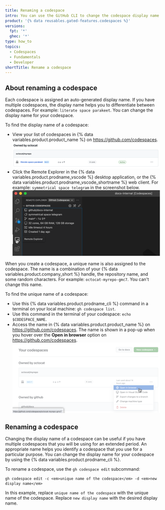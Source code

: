```yaml
---
title: Renaming a codespace
intro: You can use the GitHub CLI to change the codespace display name to one of your choice.
product: '{% data reusables.gated-features.codespaces %}'
versions:
  fpt: '*'
  ghec: '*'
type: how_to
topics:
  - Codespaces
  - Fundamentals
  - Developer
shortTitle: Rename a codespace
---
```


## About renaming a codespace

Each codespace is assigned an auto-generated display name. If you have multiple codespaces, the display name helps you to differentiate between codespaces. For example: `literate space parakeet`. You can change the display name for your codespace.

To find the display name of a codespace:

- View your list of codespaces in {% data variables.product.product_name %} on https://github.com/codespaces.
  ![List of codespaces in GitHub](/assets/images/help/codespaces/codespaces-list-display-name.png)
- Click the Remote Explorer in the {% data variables.product.prodname_vscode %} desktop application, or the {% data variables.product.prodname_vscode_shortname %} web client. For example: `symmetrical space telegram` in the screenshot below.
  ![List of codespaces in GitHub](/assets/images/help/codespaces/codespaces-remote-explorer.png)

When you create a codespace, a unique name is also assigned to the codespace. The name is a combination of your {% data variables.product.company_short %} handle, the repository name, and some random characters. For example: `octocat-myrepo-gmc7`. You can't change this name.

To find the unique name of a codespace:

* Use this {% data variables.product.prodname_cli %} command in a terminal on your local machine: `gh codespace list`.
* Use this command in the terminal of your codespace: `echo $CODESPACE_NAME`.
* Access the name in {% data variables.product.product_name %} on https://github.com/codespaces. The name is shown in a pop-up when you hover over the **Open in browser** option on https://github.com/codespaces. 
  ![Codespace name shown on hover over](/assets/images/help/codespaces/find-codespace-name-github.png)

## Renaming a codespace

Changing the display name of a codespace can be useful if you have multiple codespaces that you will be using for an extended period. An appropriate name helps you identify a codespace that you use for a particular purpose. You can change the display name for your codespace by using the {% data variables.product.prodname_cli %}.

To rename a codespace, use the `gh codespace edit` subcommand:

```shell
gh codespace edit -c <em>unique name of the codespace</em> -d <em>new display name</em>
```

In this example, replace `unique name of the codespace` with the unique name of the codespace. Replace `new display name` with the desired display name.


<!-- 1. Run `gh codespace list` in a terminal on your local machine to find the unique name of your codespace.
2. Run `gh codespace edit -c <CODESPACE-ID> -d <NEW-DISPLAY-NAME>` to rename the codespace. In this example, replace `<CODESPACE-ID>` with the unique name of your codespace and `<NEW-DISPLAY-NAME>` with the new display name. -->